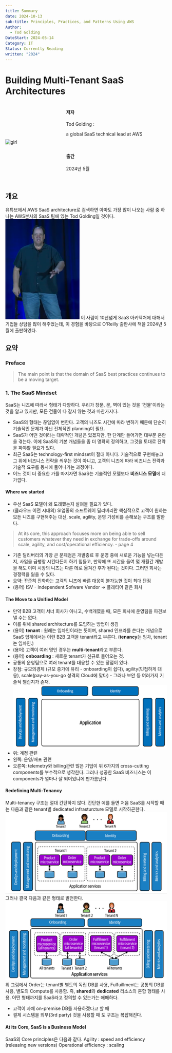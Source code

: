 ```yaml
---
title: Summary
date: 2024-10-13
sub-title: Principles, Practices, and Patterns Using AWS
Author:
  - Tod Golding
DateStart: 2024-05-14
Category: IT
Status: Currently Reading
written: "2024"
---
```

# Building Multi-Tenant SaaS Architectures
<div style="display: flex; align-items: center;">
	<div style="flex: 1;">
		<img src="https://contents.kyobobook.co.kr/sih/fit-in/458x0/pdt/9781098140649.jpg" alt="girl" style="max-width: 100%; height: auto;"> 
	</div>
	<div style="flex: 2; padding-left: 2rem;"> 
		<h4>저자 </h4>
		<p>Tod Golding :</p> 
		<p> a global SaaS technical lead at AWS</p> 
		<br/>
		<h4>출간 </h4>
		<p>2024년 5월</p> 
		<br/>
	</div> 
</div>

## 개요
유튜브에서 AWS SaaS architecture로 검색하면 아마도 가장 많이 나오는 사람 중 하나는 AWS본사의 SaaS 팀에 있는 Tod Golding일 것이다.
![center|150](<./_images/Pasted image 20241013121250.png>)
이 사람이 10년넘게 SaaS 아키텍쳐에 대해서 기업들 상담을 많이 해주었는데, 이 경험을 바탕으로 O'Reilly 출판사에 책을 2024년 5월에 출판하였다.
## 요약
### Preface

> The main point is that the domain of SaaS best practices continues to be a moving target.


### 1. The SaaS Mindset
 SaaS는 니즈에 따라서 형태가 다양하다. 우리가 창문, 문, 벽이 있는 것을 '건물'이라는 것을 알고 있지만, 모든 건물이 다 같지 않는 것과 마찬가지다.
- SaaS의 형태는 끊임없이 변한다. 고객의 니즈도 시간에 따라 변하기 때문에 단순히 기술적인 문제가 아닌 전체적인 planning이 필요.
- SaaS가 어떤 것이라는 대략적인 개념은 있겠지만, 한 단계만 들어가면 대부분 혼란을 겪는다. 이에 SaaS의 기본 개념들을 좀 더 명확히 정의하고, 그것을 토대로 전략을 짜야할 필요가 있다.
- 최근 SaaS는 technology-first mindset이 절대 아니다. 기술적으로 구현해놓고 그 위에 비즈니스 전략을 씌우는 것이 아니고, 고객의 니즈에 따라 비즈니스 전략과 기술적 요구를 동시에 풀어나가는 과정이다.
- 어느 것이 더 중요한 가를 따지자면 SaaS는 기술적인 모델보다 **비즈니스 모델**에 더 가깝다.
#### Where we started
- 우선 SaaS 모델이 왜 도래했는지 살펴볼 필요가 있다.
- (클라우드 이전 시대의) SI업종의 소프트웨어 딜리버리란 핵심적으로 고객이 원하는 모든 니즈를 구현해주는 대신, scale, agility, 운영 가성비를 손해보는 구조를 말한다.

> At its core, this approach focuses more on being able to sell customers whatever they need in exchange for trade-offs around scale, agility, and cost/operational efficiency.    - page 4

- 기존 딜리버리의 가장 큰 문제점은 개발종료 후 운영 중에 새로운 기능을 넣는다든지, 사업을 급팽창 시킨다든지 하기 힘들고, 만약에 또 시간을 들여 몇 개월간 개발을 해도 이미 시장의 니즈는 다른 데로 옮겨간 후가 된다는 것이다. 그러면 회사는 경쟁력을 잃을 수 있다.
- 요약: 꾸준히 진화하는 고객의 니즈에 빠른 대응이 불가능한 것이 최대 단점
- (용어) ISV - Independent Sofware Vendor → 플래티어 같은 회사
#### The Move to a Unified Model
- 만약 B2B 고객이 서너 회사가 아니고, 수백개였을 때, 모든 회사에 운영팀을 파견보낼 수는 없다.
- 이를 위해 shared architecture를 도입하는 방법이 생김
- (용어) **tenant** : 원래는 임차인이라는 뜻이며, shared 인프라를 쓴다는 개념으로 SaaS 업계에서는 이런 B2B 고객을 tenant라고 부른다. (**tenancy**는 임차, tenant는 임차인.)
- (용어) 고객이 여러 명인 경우는 **multi-tenant**라고 부른다.
- (용어) **onboarding** : 새로운 tenant가 신규로 들어오는 것.
- 공통의 운영팀으로 여러 tenant를 대응할 수 있는 장점이 있다.
- 장점: 규모의경제 (규모 증가에 유리 - onboarding이 쉽다), agility(민첩하게 대응), scale(pay-as-you-go 성격의 Cloud에 맞다) - 그러나 보안 등 여러가지 기술적 챌린지가 존재.
![center](<./_images/Pasted image 20241013194505.png>)
- 위: 계정 관련
- 왼쪽: 운영/배포 관련
- 오른쪽: telemetry와 billing관련
많은 기업이 위 6가지의 cross-cutting components를 부수적으로 생각한다. 그러나 성공한 SaaS 비즈니스는 이 components가 얼마나 잘 되어있냐에 판가름난다.
#### Redefining Multi-Tenancy
Multi-tenancy 구조는 절대 간단하지 않다. 간단한 예를 들면 처음 SaaS를 시작할 때는 다음과 같은 tenant별 dedicated infrasturcture 모델로 시작하곤한다.
![center](<./_images/Pasted image 20241013212109.png>)
그러나 결국 다음과 같은 형태로 발전한다.
![center](<./_images/Pasted image 20241013201028.png>)
위 그림에서 Order는 tenant별 별도의 독립 DB를 사용,
Fulfuillment는 공통의 DB를 사용, 별도의 Compute를 사용함.
즉, **shared**와 **dedicated** 리소스의 혼합 형태를 사용.
어떤 형태까지를 SaaS라고 정의할 수 있는가는 애매하다.
- 고객이 자체 on-premise DB를 사용하겠다고 할 때
- 결제 시스템을 외부(3rd party) 것을 사용할 때
도 구조는 복잡해진다.
#### At its Core, SaaS is a Business Model
SaaS의 Core principles은 다음과 같다.
Agility : speed and efficiency (releasing new versions)
Operational efficiency : scaling